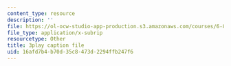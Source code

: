 ```yaml
---
content_type: resource
description: ''
file: https://ol-ocw-studio-app-production.s3.amazonaws.com/courses/6-858-computer-systems-security-fall-2014/16afd7b4b70d35c8473d2294ffb247f6_BZTWXl9QNK8.srt
file_type: application/x-subrip
resourcetype: Other
title: 3play caption file
uid: 16afd7b4-b70d-35c8-473d-2294ffb247f6
---
```

